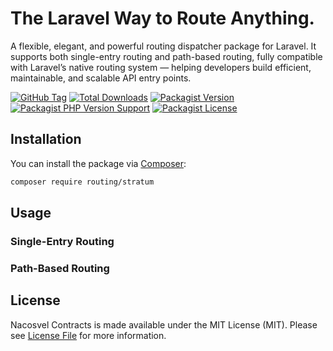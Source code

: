 # The Laravel Way to Route Anything.

A flexible, elegant, and powerful routing dispatcher package for Laravel.
It supports both single-entry routing and path-based routing, fully compatible with Laravel’s native routing system — helping developers build efficient, maintainable, and scalable API entry points.

<!-- 一个灵活、优雅且功能强大的 Laravel 路由调度扩展包，支持统一入口路由（Single Entry）和路径路由（Path-Based Routing），兼容 Laravel 原生路由机制，助力开发者高效构建清晰、可维护的 API 接入层。 -->

[![GitHub Tag](https://img.shields.io/github/v/tag/dependencies-packagist/routing-stratum)](https://github.com/dependencies-packagist/routing-stratum/tags)
[![Total Downloads](https://img.shields.io/packagist/dt/routing/stratum?style=flat-square)](https://packagist.org/packages/routing/stratum)
[![Packagist Version](https://img.shields.io/packagist/v/routing/stratum)](https://packagist.org/packages/routing/stratum)
[![Packagist PHP Version Support](https://img.shields.io/packagist/php-v/routing/stratum)](https://github.com/dependencies-packagist/routing-stratum)
[![Packagist License](https://img.shields.io/github/license/dependencies-packagist/routing-stratum)](https://github.com/dependencies-packagist/routing-stratum)

## Installation

You can install the package via [Composer](https://getcomposer.org/):

```bash
composer require routing/stratum
```

## Usage

### Single-Entry Routing

### Path-Based Routing

## License

Nacosvel Contracts is made available under the MIT License (MIT). Please see [License File](LICENSE) for more information.
